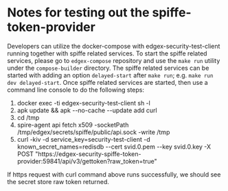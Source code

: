 # Notes for testing out the spiffe-token-provider

Developers can utilize the docker-compose with edgex-security-test-client running together with spiffe related services.
To start the spiffe related services, please go to `edgex-compose` repository and use the `make run` utility under
the `compose-builder` directory.  The spiffe related services can be started with adding an option `delayed-start` after
`make run`; e.g. `make run dev delayed-start`.
Once spiffe related services are started, then use a command line console to do the following steps:

1. docker exec -ti edgex-security-test-client sh -l
1. apk update && apk --no-cache --update add curl
1. cd /tmp
1. spire-agent api fetch x509 -socketPath /tmp/edgex/secrets/spiffe/public/api.sock -write /tmp
1. curl -kiv -d service_key=security-test-client -d known_secret_names=redisdb --cert svid.0.pem --key svid.0.key -X POST "https://edgex-security-spiffe-token-provider:59841/api/v3/gettoken?raw_token=true"

If https request with curl command above runs successfully, we should see the secret store raw token returned.
